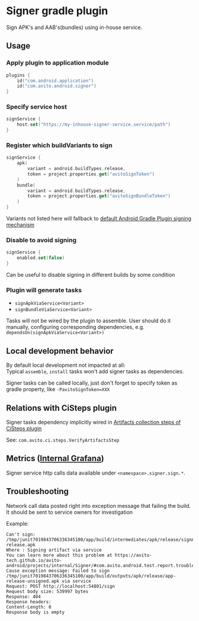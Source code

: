 # Signer gradle plugin

Sign APK's and AAB's(bundles) using in-house service.

## Usage

### Apply plugin to application module

```kotlin
plugins {
    id("com.android.application")
    id("com.avito.android.signer")
}
```

### Specify service host

```kotlin
signService {
    host.set("https://my-inhouse-signer-service.service/path")
}
```

### Register which buildVariants to sign

```kotlin
signService {
    apk(
        variant = android.buildTypes.release,
        token = project.properties.get("avitoSignToken")
    )
    bundle(
        variant = android.buildTypes.release,
        token = project.properties.get("avitoSignBundleToken")
    )
}
```

Variants not listed here will fallback
to [default Android Gradle Plugin signing mechanism](https://developer.android.com/studio/publish/app-signing)

### Disable to avoid signing

```kotlin
signService {
    enabled.set(false)
}
```

Can be useful to disable signing in different builds by some condition

### Plugin will generate tasks

- `signApkViaService<Variant>`
- `signBundleViaService<Variant>`

Tasks will not be wired by the plugin to assemble. User should do it manually, configuring corresponding dependencies,
e.g. `dependsOn(signApkViaService<Variant>)`

## Local development behavior

By default local development not impacted at all:  
Typical `assemble`, `install` tasks won't add signer tasks as dependencies.

Signer tasks can be called locally, just don't forget to specify token as gradle property, like `-PavitoSignToken=XXX`

## Relations with CiSteps plugin

Signer tasks dependency implicitly wired
in [Artifacts collection steps of CiSteps plugin](../CiSteps/#collecting-artifacts)

See: `com.avito.ci.steps.VerifyArtifactsStep`

## Metrics ([Internal Grafana](http://links.k.avito.ru/AndroidExternalServicesGrafana))


Signer service http calls data available under `<namespace>.signer.sign.*`.

## Troubleshooting

Network call data posted right into exception message that failing the build.  
It should be sent to service owners for investigation

Example: 

```text
Can't sign: /tmp/junit7019843706336345100/app/build/intermediates/apk/release/signApkViaServiceRelease/app-release.apk
Where : Signing artifact via service
You can learn more about this problem at https://avito-tech.github.io/avito-android/projects/internal/Signer/#com.avito.android.test.report.troubleshooting
Cause exception message: Failed to sign /tmp/junit7019843706336345100/app/build/outputs/apk/release/app-release-unsigned.apk via service
Request: POST http://localhost:54801/sign
Request body size: 539997 bytes
Response: 404
Response headers:
Content-Length: 0
Response body is empty
```
